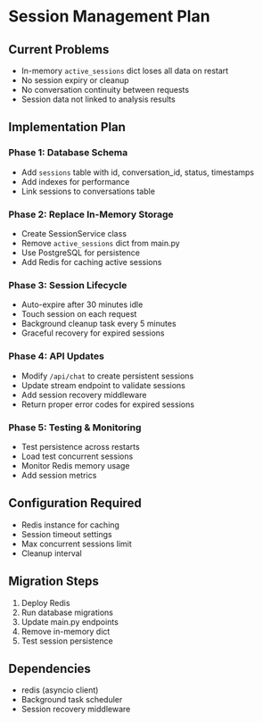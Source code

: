 # Session Management Plan

## Current Problems
- In-memory `active_sessions` dict loses all data on restart
- No session expiry or cleanup
- No conversation continuity between requests
- Session data not linked to analysis results

## Implementation Plan

### Phase 1: Database Schema
- Add `sessions` table with id, conversation_id, status, timestamps
- Add indexes for performance
- Link sessions to conversations table

### Phase 2: Replace In-Memory Storage
- Create SessionService class
- Remove `active_sessions` dict from main.py
- Use PostgreSQL for persistence
- Add Redis for caching active sessions

### Phase 3: Session Lifecycle
- Auto-expire after 30 minutes idle
- Touch session on each request
- Background cleanup task every 5 minutes
- Graceful recovery for expired sessions

### Phase 4: API Updates
- Modify `/api/chat` to create persistent sessions
- Update stream endpoint to validate sessions
- Add session recovery middleware
- Return proper error codes for expired sessions

### Phase 5: Testing & Monitoring
- Test persistence across restarts
- Load test concurrent sessions
- Monitor Redis memory usage
- Add session metrics

## Configuration Required
- Redis instance for caching
- Session timeout settings
- Max concurrent sessions limit
- Cleanup interval

## Migration Steps
1. Deploy Redis
2. Run database migrations
3. Update main.py endpoints
4. Remove in-memory dict
5. Test session persistence

## Dependencies
- redis (asyncio client)
- Background task scheduler
- Session recovery middleware
